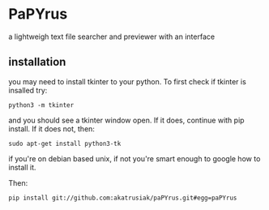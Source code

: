 # PaPYrus

a lightweigh text file searcher and previewer with an interface

## installation

you may need to install tkinter to your python. To first check if tkinter is insalled try:
```
python3 -m tkinter
```
and you should see a tkinter window open. If it does, continue with pip install. If it does not, then:
```
sudo apt-get install python3-tk
```
if you're on debian based unix, if not you're smart enough to google how to install it. 

Then:
```
pip install git://github.com:akatrusiak/paPYrus.git#egg=paPYrus
```
